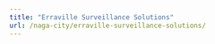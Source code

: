 ```yaml
---
title: "Erraville Surveillance Solutions"
url: /naga-city/erraville-surveillance-solutions/
---
```

